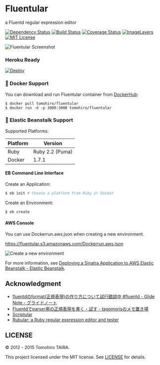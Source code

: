 Fluentular
================================================================================

a Fluentd regular expression editor

[![Dependency Status](https://img.shields.io/gemnasium/Tomohiro/fluentular.svg?style=flat-square)](https://gemnasium.com/Tomohiro/fluentular)
[![Build Status](https://img.shields.io/travis/Tomohiro/fluentular.svg?style=flat-square)](https://travis-ci.org/Tomohiro/fluentular)
[![Coverage Status](https://img.shields.io/coveralls/Tomohiro/fluentular.svg?style=flat-square)](https://coveralls.io/github/Tomohiro/fluentular)
[![ImageLayers](https://badge.imagelayers.io/tomohiro/fluentular:latest.svg)](https://imagelayers.io/?images=tomohiro/fluentular:latest)
[![MIT License](http://img.shields.io/badge/license-MIT-blue.svg?style=flat-square)](LICENSE)


![Fluentular Screenshot](https://cloud.githubusercontent.com/assets/54254/11119798/642cf592-898f-11e5-906d-527bef2db8c3.png)


### Heroku Ready

[![Deploy](https://www.herokucdn.com/deploy/button.png)](https://heroku.com/deploy)


### :whale: Docker Support

You can download and run Fluentular container from [DockerHub](https://registry.hub.docker.com/u/tomohiro/fluentular/):

```
$ docker pull tomohiro/fluentular
$ docker run -d -p 3000:3000 tomohiro/fluentular
```

### :seedling: Elastic Beanstalk Support

Supported Platforms:

Platform | Version
-------- | ---------------------------------------------------------------------
Ruby     | Ruby 2.2 (Puma)
Docker   | 1.7.1


#### EB Command Line Interface

Create an Application:

```sh
$ eb init # Choose a platform from Ruby or Docker
```

Create an Environment:

```sh
$ eb create
```


#### AWS Console

You can use Dockerrun.aws.json when creating a new environment.

https://fluentular.s3.amazonaws.com/Dockerrun.aws.json

![Create a new environment](https://cloud.githubusercontent.com/assets/54254/11200269/0a94db62-8d18-11e5-8e9e-d9ccbd994eea.png)


For more information, see [Deploying a Sinatra Application to AWS Elastic Beanstalk - Elastic Beanstalk](https://docs.aws.amazon.com/elasticbeanstalk/latest/dg/create_deploy_Ruby_sinatra.html).


Acknowledgment
-------------------------------------------------------------------------------

- [fluentdのformat(正規表現)の作り方について試行錯誤中 #fluentd - Glide Note - グライドノート](http://blog.glidenote.com/blog/2012/07/15/fluentd-regex-debug/)
- [Fluentdでparser用の正規表現を書く・試す - tagomorisのメモ置き場](http://d.hatena.ne.jp/tagomoris/20120715/1342368392)
- [Scriptular](http://scriptular.com/)
- [Rubular: a Ruby regular expression editor and tester](http://rubular.com/)


LICENSE
--------------------------------------------------------------------------------

&copy; 2012 - 2015 Tomohiro TAIRA.

This project licensed under the MIT license. See [LICENSE](LICENSE) for details.
